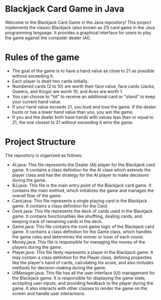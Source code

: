 # Blackjack Card Game in Java
Welcome to the Blackjack Card Game in the Java repository! This project implements the classic Blackjack (also known as 21) card game in the Java programming language. It provides a graphical interface for users to play the game against the computer dealer (AI).

# Rules of the game
+ The goal of the game is to have a hand value as close to 21 as possible without exceeding it.
+ Each player is dealt two cards initially.
+ Numbered cards (2 to 10) are worth their face value, face cards (Jacks, Queens, and Kings) are worth 10, and Aces are worth 1.
+ You can choose to "hit" to receive an additional card or "stand" to keep your current hand value.
+ If your hand value exceeds 21, you bust and lose the game. If the dealer busts or has a lower hand value than you, you win the game.
+ If you and the dealer both have hands with values less than or equal to 21, the one closest to 21 without exceeding it wins the game.

# Project Structure
The repository is organized as follows:
+ AI.java: This file represents the Dealer (AI) player for the Blackjack card game. It contains a class definition for the AI class which extends the player class and has the strategy for the AI player to make decisions during the game.
+ BJ.java: This file is the main entry point of the Blackjack card game. It contains the main method, which initializes the game and manages the overall flow of the game.
+ Card.java: This file represents a single playing card in the Blackjack game. It contains a class definition for the Card. 
+ Deck.java: This file represents the deck of cards used in the Blackjack game. It contains functionalities like shuffling, dealing cards, and keeping track of remaining cards in the deck.
+ Game.java: This file contains the core game logic of the Blackjack card game. It contains a class definition for the Game class, which handles the game rules and determines the winner or loser of each round.
+ Money.java: This file is responsible for managing the money of the players during the game.
+ Player.java: This file likely represents a player in the Blackjack game. It may contain a class definition for the Player class, defining properties like the player's hand of cards, calculating his score, and also includes methods for decision-making during the game.
+ UIManager.java: This file has all the user interface (UI) management  for the Blackjack game. It is responsible for displaying the game state, accepting user inputs, and providing feedback to the player during the game. It also interacts with other classes to render the game on the screen and handle user interactions.
